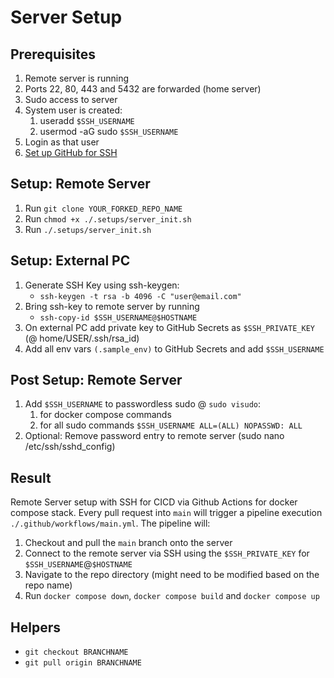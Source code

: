 # Server Setup

## Prerequisites
1. Remote server is running
2. Ports 22, 80, 443 and 5432 are forwarded (home server)
3. Sudo access to server
4. System user is created:
   1. useradd ```$SSH_USERNAME```
   2. usermod -aG sudo ```$SSH_USERNAME```
5. Login as that user
6. [Set up GitHub for SSH](https://docs.github.com/en/authentication/connecting-to-github-with-ssh)

## Setup: Remote Server
1. Run ```git clone YOUR_FORKED_REPO_NAME```
2. Run ```chmod +x ./.setups/server_init.sh```
3. Run ```./.setups/server_init.sh```

## Setup: External PC
1. Generate SSH Key using ssh-keygen:
   - ```ssh-keygen -t rsa -b 4096 -C "user@email.com"```
2. Bring ssh-key to remote server by running
   - ```ssh-copy-id $SSH_USERNAME@$HOSTNAME```
3. On external PC add private key to GitHub Secrets as ```$SSH_PRIVATE_KEY``` (@ home/USER/.ssh/rsa_id)
4. Add all env vars ```(.sample_env)``` to GitHub Secrets and add ```$SSH_USERNAME```

## Post Setup: Remote Server
1. Add ```$SSH_USERNAME``` to passwordless sudo @ ```sudo visudo```:
   1. for docker compose commands ``` ```
   2. for all sudo commands ```$SSH_USERNAME ALL=(ALL) NOPASSWD: ALL```
2. Optional: Remove password entry to remote server (sudo nano /etc/ssh/sshd_config)

## Result
Remote Server setup with SSH for CICD via Github Actions for docker compose stack. Every pull request into ```main``` will trigger a pipeline execution ```./.github/workflows/main.yml```. 
The pipeline will:
1. Checkout and pull the ```main``` branch onto the server
2. Connect to the remote server via SSH using the ```$SSH_PRIVATE_KEY``` for ```$SSH_USERNAME```@```$HOSTNAME```
3. Navigate to the repo directory (might need to be modified based on the repo name)
4. Run ```docker compose down```, ```docker compose build``` and ```docker compose up```

## Helpers

- `git checkout BRANCHNAME`
- `git pull origin BRANCHNAME`
